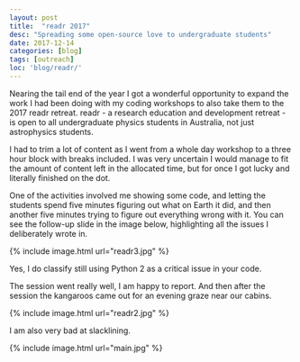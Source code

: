 ```yaml
---
layout: post
title:  "readr 2017"
desc: "Spreading some open-source love to undergraduate students"
date: 2017-12-14
categories: [blog]
tags: [outreach]
loc: 'blog/readr/'
---
```


Nearing the tail end of the year I got a wonderful opportunity 
to expand the work I had been doing with my coding workshops to
also take them to the 2017 readr retreat. readr - a research
education and development retreat - is open to all undergraduate
physics students in Australia, not just astrophysics students.

I had to trim a lot of content as I went from a whole day workshop
to a three hour block with breaks included. I was very uncertain
I would manage to fit the amount of content left in the allocated
time, but for once I got lucky and literally finished on the dot.

One of the activities involved me showing some code, and letting
the students spend five minutes figuring out what on Earth it did,
and then another five minutes trying to figure out everything wrong 
with it. You can see the follow-up slide in the image below, 
highlighting all the issues I deliberately wrote in.

{% include image.html url="readr3.jpg"  %}

Yes, I do classify still using Python 2 as a critical issue in 
your code.

The session went really well, I am happy to report. And then after
the session the kangaroos came out for an evening graze near our cabins.

{% include image.html url="readr2.jpg"  %}

I am also very bad at slacklining.

{% include image.html url="main.jpg"  %}
